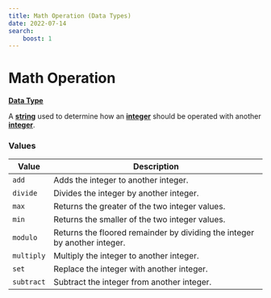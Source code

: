 ```yaml
---
title: Math Operation (Data Types)
date: 2022-07-14
search:
    boost: 1
---
```


#   Math Operation

**[Data Type]**

A **[string]** used to determine how an **[integer]** should be operated with another **[integer]**.


### Values

Value      | Description
-----------|------------
`add`      | Adds the integer to another integer.
`divide`   | Divides the integer by another integer.
`max`      | Returns the greater of the two integer values.
`min`      | Returns the smaller of the two integer values.
`modulo`   | Returns the floored remainder by dividing the integer by another integer.
`multiply` | Multiply the integer to another integer.
`set`      | Replace the integer with another integer.
`subtract` | Subtract the integer from another integer.



[Data Type]: ../data_types.md
[string]: https://origins.readthedocs.io/en/1.4.1/types/data_types/string
[integer]: https://origins.readthedocs.io/en/1.4.1/types/data_types/integer
